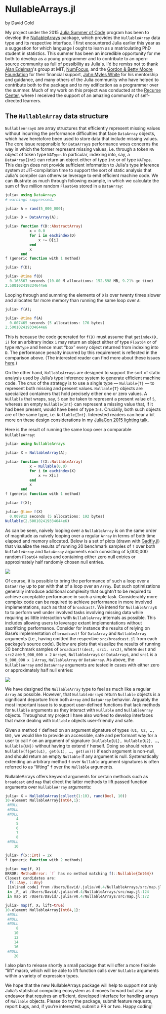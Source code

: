 NullableArrays.jl
====================================================
by David Gold

My project under the 2015 [Julia Summer of Code](http://julialang.org/jsoc) program has been to develop the [NullableArrays](https://github.com/JuliaStats/NullableArrays.jl) package, which provides the `NullableArray` data type and its respective interface. I first encountered Julia earlier this year as a suggestion for which language I ought to learn as a matriculating PhD student in statistics. This summer has been an incredible opportunity for me both to develop as a young programmer and to contribute to an open-source community as full of possibility as Julia's. I'd be remiss not to thank [Alan Edelman](http://www-math.mit.edu/~edelman/)'s group at MIT, [NumFocus](http://numfocus.org/), and the [Gordon & Betty Moore Foundation](https://www.moore.org/) for their financial support, [John Myles White](https://github.com/johnmyleswhite/) for his mentorship and guidance, and many others of the Julia community who have helped to contribute both to the package and to my edification as a programmer over the summer. Much of my work on this project was conducted at the [Recurse Center](www.recurse.com), where I received the support of an amazing community of self-directed learners.


## The `NullableArray` data structure

`NullableArray`s are array structures that efficiently represent missing values without incurring the performance difficulties that face `DataArray` objects, which have heretofore been used to store data that include missing values. The core issue responsible for `DataArray`s performance woes concerns the way in which the former represent missing values, i.e. through a token `NA` object of token type `NAType`. In particular, indexing into, say, a `DataArray{Int}` can return an object either of type `Int` or of type `NAType`. This design does not provide sufficient information to Julia's type inference system at JIT-compilation time to support the sort of static analysis that Julia's compiler can otherwise leverage to emit efficient machine code. We can illustrate as much through following example, in which we calculate the sum of five million random `Float64`s stored in a `DataArray`:

```julia
julia> using DataArrays
# warnings suppressed…

julia> A = rand(5_000_000);

julia> D = DataArray(A);

julia> function f(D::AbstractArray)
           x = 0.0
           for i in eachindex(D)
               x += D[i]
           end
           x
       end
f (generic function with 1 method)

julia> f(D);

julia> @time f(D)
  0.163567 seconds (10.00 M allocations: 152.598 MB, 9.21% gc time)
2.500102419334644e6
```

Looping through and summing the elements of `D` is over twenty times slower and allocates far more memory than running the same loop over `A`:

```julia
julia> f(A);

julia> @time f(A)
  0.007465 seconds (5 allocations: 176 bytes)
2.500102419334644e6
```

This is because the code generated for `f(D)` must assume that `getindex(D, i)` for an arbitrary index `i` may return an object either of type `Float64` or of type `NAType` and hence must “box” every object returned from indexing into `D`. The performance penalty incurred by this requirement is reflected in the comparison above. (The interested reader can find more about these issues [here](http://www.johnmyleswhite.com/notebook/2014/11/29/whats-wrong-with-statistics-in-julia/).)

On the other hand, `NullableArray`s are designed to support the sort of static analysis used by Julia’s type inference system to generate efficient machine code. The crux of the strategy is to use a single type — `Nullable{T}` — to represent both missing and present values. `Nullable{T}` objects are specialized containers that hold precisely either one or zero values. A `Nullable` that wraps, say, `5` can be taken to represent a present value of `5`, whereas an empty `Nullable{Int}` can represent a missing value that, if it had been present, would have been of type `Int`. Crucially, both such objects are of the same type, i.e. `Nullable{Int}`. Interested readers can hear a bit more on these design considerations in my [JuliaCon 2015 lighting talk](https://www.youtube.com/watch?v=2v5k28F80BQ).

Here is the result of running the same loop over a comparable `NullableArray`:

```julia
julia> using NullableArrays

julia> X = NullableArray(A);

julia> function f(X::NullableArray)
           x = Nullable(0.0)
           for i in eachindex(X)
               x += X[i]
           end
           x
       end
f (generic function with 1 method)

julia> f(X);

julia> @time f(X)
  0.009812 seconds (5 allocations: 192 bytes)
Nullable(2.500102419334644e6)
```

As can be seen, naively looping over a `NullableArray` is on the same order of magnitude as naively looping over a regular `Array` in terms of both time elapsed and memory allocated. Below is a set of plots (drawn with [Gadfly.jl](https://github.com/dcjones/Gadfly.jl)) that visualize the results of running 20 benchmark samples of `f` over both `NullableArray` and `DataArray` arguments each consisting of 5,000,000 random `Float64` values and containing either zero null entries or approximately half randomly chosen null entries.

![](2015-10-03-nullablearrays-images/f_plot.png)

Of course, it is possible to bring the performance of such a loop over a `DataArray` up to par with that of a loop over an `Array`. But such optimizations generally introduce additional complexity that oughtn’t to be required to achieve acceptable performance in such a simple task. Considerably more complex code can be required to achieve performance in more involved implementations, such as that of `broadcast!`. We intend for `NullableArray`s to to perform well under involved tasks involving missing data while requiring as little interaction with `NullableArray` internals as possible. This includes allowing users to leverage extant implementations without sacrificing performance. Consider for instance the results of relying on Base’s implementation of `broadcast!` for `DataArray` and `NullableArray` arguments (i.e., having omitted the respective `src/broadcast.jl` from each package’s source code). Below are plots that visualize the results of running 20 benchmark samples of `broadcast!(dest, src1, src2)`, where `dest` and `src2` are `5_000_000 x 2` `Array`s, `NullableArray`s or `DataArray`s, and `src1` is a `5_000_000 x 1` `Array`, `NullableArray` or `DataArray`. As above, the `NullableArray` and `DataArray` arguments are tested in cases with either zero or approximately half null entries:

![](2015-10-03-nullablearrays-images/bcast_plot.png)

We have designed the `NullableArray` type to feel as much like a regular `Array` as possible. However, that `NullableArray`s return `Nullable` objects is a significant departure from both `Array` and `DataArray` behavior. Arguably the most important issue is to support user-defined functions that lack methods for `Nullable` arguments as they interact with `Nullable` and `NullableArray` objects. Throughout my project I have also worked to develop interfaces that make dealing with `Nullable` objects user-friendly and safe.

Given a method `f` defined on an argument signature of types `(U1, U2, …, UN)`, we would like to provide an accessible, safe and performant way for a user to call `f` on an argument of signature `(Nullable{U1}, Nullable{U2}, …, Nullable{UN})` without having to extend `f` herself. Doing so should return `Nullable(f(get(u1), get(u1), …, get(un)))` if each argument is non-null, and should return an empty `Nullable` if any argument is null. Systematically extending an arbitrary method `f` over `Nullable` argument signatures is often referred to as “lifting” `f` over the `Nullable` arguments.

NullableArrays offers keyword arguments for certain methods such as `broadcast` and `map` that direct the latter methods to lift passed function arguments over `NullableArray` arguments:

```julia
julia> X = NullableArray(collect(1:10), rand(Bool, 10))
10-element NullableArray{Int64,1}:
 #NULL
 #NULL
 #NULL
     4
     5
     6
     7
     8
 #NULL
    10

julia> f(x::Int) = 2x
f (generic function with 2 methods)

julia> map(f, X)
ERROR: MethodError: `f` has no method matching f(::Nullable{Int64})
Closest candidates are:
  f(::Any, ::Any)
 [inlined code] from /Users/David/.julia/v0.4/NullableArrays/src/map.jl:93
 in _F_ at /Users/David/.julia/v0.4/NullableArrays/src/map.jl:124
 in map at /Users/David/.julia/v0.4/NullableArrays/src/map.jl:172

julia> map(f, X; lift=true)
10-element NullableArray{Int64,1}:
 #NULL
 #NULL
 #NULL
     8
    10
    12
    14
    16
 #NULL
    20
```

I also plan to release shortly a small package that will offer a more flexible “lift” macro, which will be able to lift function calls over `Nullable` arguments within a variety of expression types.

We hope that the new NullableArrays package will help to support not only Julia’s statistical computing ecosystem as it moves forward but also any endeavor that requires an efficient, developed interface for handling arrays of `Nullable` objects. Please do try the package, submit feature requests, report bugs, and, if you’re interested, submit a PR or two. Happy coding!
